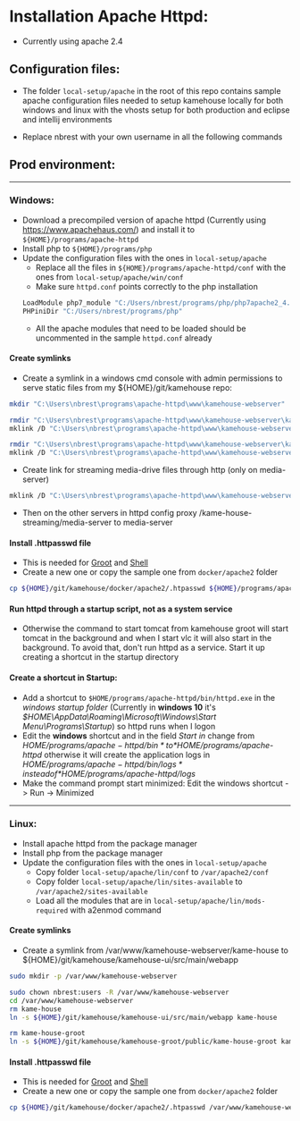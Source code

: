 
# Installation Apache Httpd:

- Currently using apache 2.4

## Configuration files: 

- The folder `local-setup/apache` in the root of this repo contains sample apache configuration files needed to setup kamehouse locally for both windows and linux with the vhosts setup for both production and eclipse and intellij environments

- Replace nbrest with your own username in all the following commands

## Prod environment:

*********************

### Windows:

- Download a precompiled version of apache httpd (Currently using https://www.apachehaus.com/) and install it to `${HOME}/programs/apache-httpd`
- Install php to `${HOME}/programs/php`
- Update the configuration files with the ones in `local-setup/apache` 
  - Replace all the files in `${HOME}/programs/apache-httpd/conf` with the ones from `local-setup/apache/win/conf` 
  - Make sure `httpd.conf` points correctly to the php installation
  ```sh
  LoadModule php7_module "C:/Users/nbrest/programs/php/php7apache2_4.dll"
  PHPiniDir "C:/Users/nbrest/programs/php"
  ```
  - All the apache modules that need to be loaded should be uncommented in the sample `httpd.conf` already

#### Create symlinks

- Create a symlink in a windows cmd console with admin permissions to serve static files from my ${HOME}/git/kamehouse repo:
```sh
mkdir "C:\Users\nbrest\programs\apache-httpd\www\kamehouse-webserver"

rmdir "C:\Users\nbrest\programs\apache-httpd\www\kamehouse-webserver\kame-house"
mklink /D "C:\Users\nbrest\programs\apache-httpd\www\kamehouse-webserver\kame-house" "C:\Users\nbrest\git\kamehouse\kamehouse-ui\src\main\webapp"

rmdir "C:\Users\nbrest\programs\apache-httpd\www\kamehouse-webserver\kame-house-groot"
mklink /D "C:\Users\nbrest\programs\apache-httpd\www\kamehouse-webserver\kame-house-groot" "C:\Users\nbrest\git\kamehouse\kamehouse-groot\public\kame-house-groot"
```

- Create link for streaming media-drive files through http (only on media-server)
```sh
mklink /D "C:\Users\nbrest\programs\apache-httpd\www\kamehouse-webserver\kame-house-streaming\media-server\media-drive" "N:\"
```
- Then on the other servers in httpd config proxy /kame-house-streaming/media-server to media-server

#### Install .httpasswd file

- This is needed for [Groot](kamehouse-groot/README.md) and [Shell](kamehouse-shell/README.md)
- Create a new one or copy the sample one from `docker/apache2` folder
```sh
cp ${HOME}/git/kamehouse/docker/apache2/.htpasswd ${HOME}/programs/apache-httpd/www/kamehouse-webserver/
```

#### Run httpd through a startup script, not as a system service

- Otherwise the command to start tomcat from kamehouse groot will start tomcat in the background and when I start vlc it will also start in the background. To avoid that, don't run httpd as a service. Start it up creating a shortcut in the startup directory

#### Create a shortcut in Startup:

* Add a shortcut to `$HOME/programs/apache-httpd/bin/httpd.exe` in the *windows startup folder* (Currently in **windows 10** it's *$HOME\AppData\Roaming\Microsoft\Windows\Start Menu\Programs\Startup*) so httpd runs when I logon
* Edit the **windows** shortcut and in the field *Start in* change from *$HOME/programs/apache-httpd/bin* to *$HOME/programs/apache-httpd* otherwise it will create the application logs in *$HOME/programs/apache-httpd/bin/logs* instead of *$HOME/programs/apache-httpd/logs*
* Make the command prompt start minimized: Edit the windows shortcut -> Run -> Minimized

*********************

### Linux:

- Install apache httpd from the package manager
- Install php from the package manager
- Update the configuration files with the ones in `local-setup/apache` 
  - Copy folder `local-setup/apache/lin/conf` to `/var/apache2/conf`
  - Copy folder `local-setup/apache/lin/sites-available` to `/var/apache2/sites-available`
  - Load all the modules that are in `local-setup/apache/lin/mods-required` with a2enmod command

#### Create symlinks

- Create a symlink from /var/www/kamehouse-webserver/kame-house to ${HOME}/git/kamehouse/kamehouse-ui/src/main/webapp
```sh
sudo mkdir -p /var/www/kamehouse-webserver

sudo chown nbrest:users -R /var/www/kamehouse-webserver
cd /var/www/kamehouse-webserver
rm kame-house
ln -s ${HOME}/git/kamehouse/kamehouse-ui/src/main/webapp kame-house

rm kame-house-groot
ln -s ${HOME}/git/kamehouse/kamehouse-groot/public/kame-house-groot kame-house-groot
```

#### Install .httpasswd file

- This is needed for [Groot](kamehouse-groot/README.md) and [Shell](kamehouse-shell/README.md)
- Create a new one or copy the sample one from `docker/apache2` folder
```sh
cp ${HOME}/git/kamehouse/docker/apache2/.htpasswd /var/www/kamehouse-webserver/
```